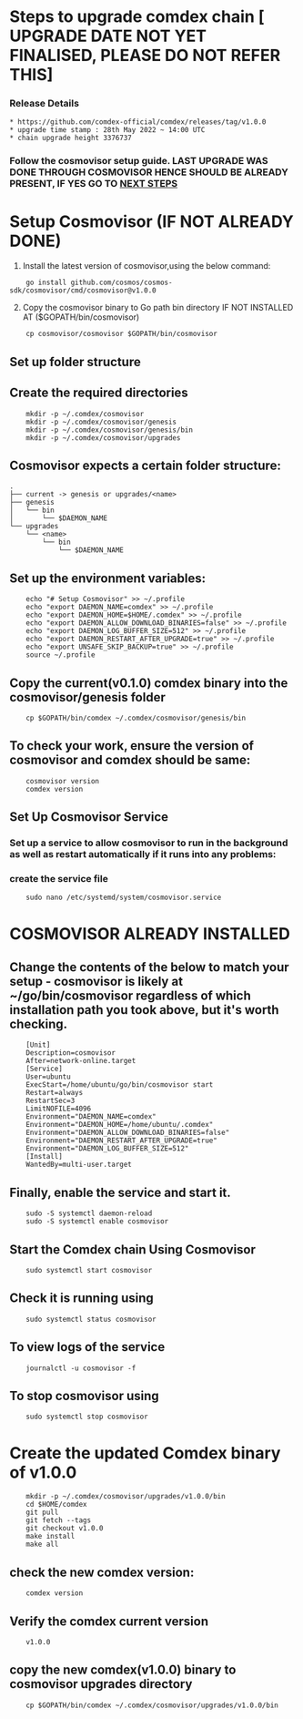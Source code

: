 # Steps to upgrade comdex chain [ UPGRADE DATE NOT YET FINALISED, PLEASE DO NOT REFER THIS]

### Release Details
    * https://github.com/comdex-official/comdex/releases/tag/v1.0.0
    * upgrade time stamp : 28th May 2022 ~ 14:00 UTC
    * chain upgrade height 3376737


### Follow the cosmovisor setup guide. LAST UPGRADE WAS DONE THROUGH COSMOVISOR HENCE SHOULD BE ALREADY PRESENT, IF YES GO TO [NEXT STEPS](#cosmovisor-already-installed) 

# Setup Cosmovisor (IF NOT ALREADY DONE)

1. Install the latest version of cosmovisor,using the below command:

```shell
    go install github.com/cosmos/cosmos-sdk/cosmovisor/cmd/cosmovisor@v1.0.0
```

2. Copy the cosmovisor binary to Go path bin directory IF NOT INSTALLED AT ($GOPATH/bin/cosmovisor)

```shell
    cp cosmovisor/cosmovisor $GOPATH/bin/cosmovisor
```

## Set up folder structure

## Create the required directories

```shell
    mkdir -p ~/.comdex/cosmovisor
    mkdir -p ~/.comdex/cosmovisor/genesis
    mkdir -p ~/.comdex/cosmovisor/genesis/bin
    mkdir -p ~/.comdex/cosmovisor/upgrades
```    

## Cosmovisor expects a certain folder structure:

    .
    ├── current -> genesis or upgrades/<name>
    ├── genesis
    │   └── bin
    │       └── $DAEMON_NAME
    └── upgrades
        └── <name>
            └── bin
                └── $DAEMON_NAME


## Set up the environment variables:

```shell
    echo "# Setup Cosmovisor" >> ~/.profile
    echo "export DAEMON_NAME=comdex" >> ~/.profile
    echo "export DAEMON_HOME=$HOME/.comdex" >> ~/.profile
    echo "export DAEMON_ALLOW_DOWNLOAD_BINARIES=false" >> ~/.profile
    echo "export DAEMON_LOG_BUFFER_SIZE=512" >> ~/.profile
    echo "export DAEMON_RESTART_AFTER_UPGRADE=true" >> ~/.profile
    echo "export UNSAFE_SKIP_BACKUP=true" >> ~/.profile
    source ~/.profile
```    

## Copy the current(v0.1.0) comdex binary into the cosmovisor/genesis folder

```shell
    cp $GOPATH/bin/comdex ~/.comdex/cosmovisor/genesis/bin
```

## To check your work, ensure the version of cosmovisor and comdex should be same:

```shell
    cosmovisor version
    comdex version
```    

## Set Up Cosmovisor Service

### Set up a service to allow cosmovisor to run in the background as well as restart automatically if it runs into any problems:

### create the service file

```shell
    sudo nano /etc/systemd/system/cosmovisor.service
```    

# COSMOVISOR ALREADY INSTALLED

## Change the contents of the below to match your setup - cosmovisor is likely at ~/go/bin/cosmovisor regardless of which installation path you took above, but it's worth checking.

```shell
    [Unit]
    Description=cosmovisor
    After=network-online.target
    [Service]
    User=ubuntu
    ExecStart=/home/ubuntu/go/bin/cosmovisor start
    Restart=always
    RestartSec=3
    LimitNOFILE=4096
    Environment="DAEMON_NAME=comdex"
    Environment="DAEMON_HOME=/home/ubuntu/.comdex"
    Environment="DAEMON_ALLOW_DOWNLOAD_BINARIES=false"
    Environment="DAEMON_RESTART_AFTER_UPGRADE=true"
    Environment="DAEMON_LOG_BUFFER_SIZE=512"
    [Install]
    WantedBy=multi-user.target
```    

## Finally, enable the service and start it.

```shell
    sudo -S systemctl daemon-reload
    sudo -S systemctl enable cosmovisor
```

## Start the Comdex chain Using Cosmovisor

```shell
    sudo systemctl start cosmovisor
```

## Check it is running using

```shell
    sudo systemctl status cosmovisor
```

## To view logs of the service

```shell
    journalctl -u cosmovisor -f
```

## To stop cosmovisor using

```shell
    sudo systemctl stop cosmovisor
````

# Create the updated Comdex binary of v1.0.0

```shell
    mkdir -p ~/.comdex/cosmovisor/upgrades/v1.0.0/bin
    cd $HOME/comdex
    git pull
    git fetch --tags
    git checkout v1.0.0
    make install
    make all
```

## check the new comdex version:

```shell
    comdex version
```

## Verify the comdex current version

```shell
    v1.0.0
```
## copy the new comdex(v1.0.0) binary to cosmovisor upgrades directory

```shell
    cp $GOPATH/bin/comdex ~/.comdex/cosmovisor/upgrades/v1.0.0/bin
```
